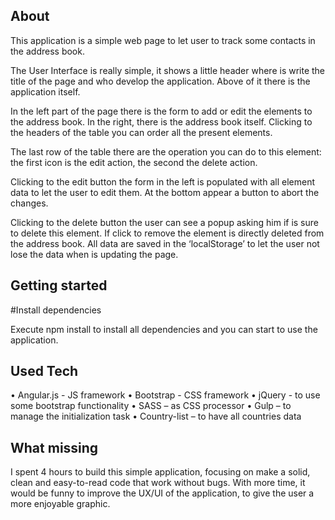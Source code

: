 ## About
This application is a simple web page to let user to track some contacts in the address book.

The User Interface is really simple, it shows a little header where is write the title of the page and who develop the application. Above of it there is the application itself.

In the left part of the page there is the form to add or edit the elements to the address book. In the right, there is the address book itself. Clicking to the headers of the table you can order all the present elements.

The last row of the table there are the operation you can do to this element: the first icon is the edit action, the second the delete action.

Clicking to the edit button the form in the left is populated with all element data to let the user to edit them. At the bottom appear a button to abort the changes.

Clicking to the delete button the user can see a popup asking him if is sure to delete this element. If click to remove the element is directly deleted from the address book.
All data are saved in the ‘localStorage’ to let the user not lose the data when is updating the page.

## Getting started

#Install dependencies

Execute npm install to install all dependencies and you can start to use the application.

## Used Tech

•	Angular.js - JS framework
•	Bootstrap - CSS framework
•	jQuery - to use some bootstrap functionality
•	SASS – as CSS processor
•	Gulp – to manage the initialization task
•	Country-list – to have all countries data

## What missing

I spent 4 hours to build this simple application, focusing on make a solid, clean and easy-to-read code that work without bugs. 
With more time, it would be funny to improve the UX/UI of the application, to give the user a more enjoyable graphic.

